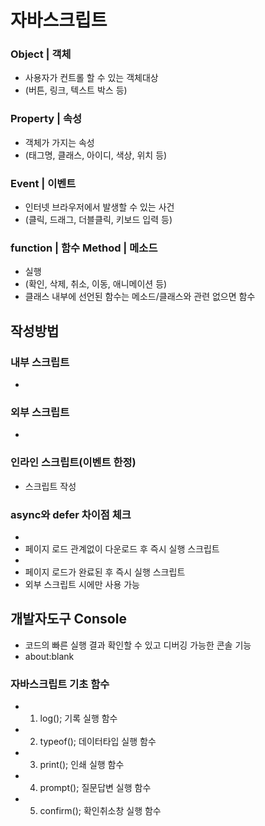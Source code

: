 # 자바스크립트
### Object | 객체
* 사용자가 컨트롤 할 수 있는 객체대상
* (버튼, 링크, 텍스트 박스 등)
### Property | 속성
* 객체가 가지는 속성
* (태그명, 클래스, 아이디, 색상, 위치 등)<!-- 객체.속성 으로 씀 ex. button.id -->
### Event | 이벤트
* 인터넷 브라우저에서 발생할 수 있는 사건
* (클릭, 드래그, 더블클릭, 키보드 입력 등)
### function | 함수  Method | 메소드
* 실행
* (확인, 삭제, 취소, 이동, 애니메이션 등)
* 클래스 내부에 선언된 함수는 메소드/클래스와 관련 없으면 함수
## 작성방법
### 내부 스크립트
* <script>스크립트 작성</script>
### 외부 스크립트
* <script src="경로"> <!-- 사이에 작성 금지 --> </script>
### 인라인 스크립트(이벤트 한정)
* <tag event="이벤트함수">스크립트 작성</tag>

### async와 defer 차이점 체크
* <script src="" sync></script>
* 페이지 로드 관계없이 다운로드 후 즉시 실행 스크립트
* <script src="" defer></script>
* 페이지 로드가 완료된 후 즉시 실행 스크립트
* 외부 스크립트 시에만 사용 가능

## 개발자도구 Console
* 코드의 빠른 실행 결과 확인할 수 있고 디버깅 가능한 콘솔 기능
* about:blank

### 자바스크립트 기초 함수
* 1. log(); 기록 실행 함수
* 2. typeof(); 데이터타입 실행 함수
* 3. print(); 인쇄 실행 함수
* 4. prompt(); 질문답변 실행 함수
* 5. confirm(); 확인취소창 실행 함수